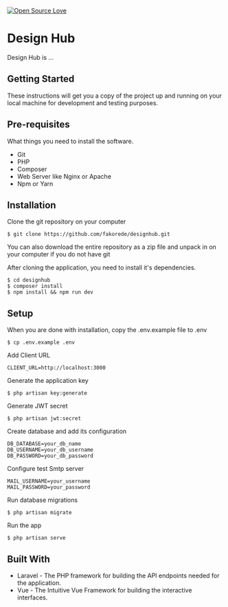 [![Open Source Love](https://badges.frapsoft.com/os/v1/open-source.svg?v=103)](https://github.com/ellerbrock/open-source-badges/)

# Design Hub

Design Hub is ...

## Getting Started

These instructions will get you a copy of the project up and running on your local machine for development and testing purposes.

## Pre-requisites

What things you need to install the software.

-   Git
-   PHP
-   Composer
-   Web Server like Nginx or Apache
-   Npm or Yarn

## Installation

Clone the git repository on your computer

```
$ git clone https://github.com/fakorede/designhub.git
```

You can also download the entire repository as a zip file and unpack in on your computer if you do not have git

After cloning the application, you need to install it's dependencies.

```
$ cd designhub
$ composer install
$ npm install && npm run dev
```

## Setup

When you are done with installation, copy the .env.example file to .env

```
$ cp .env.example .env
```

Add Client URL

```
CLIENT_URL=http://localhost:3000
```

Generate the application key

```
$ php artisan key:generate
```

Generate JWT secret

```
$ php artisan jwt:secret
```

Create database and add its configuration

```
DB_DATABASE=your_db_name
DB_USERNAME=your_db_username
DB_PASSWORD=your_db_password
```

Configure test Smtp server

```
MAIL_USERNAME=your_username
MAIL_PASSWORD=your_password
```

Run database migrations

```
$ php artisan migrate
```

Run the app

```
$ php artisan serve
```

## Built With

-   Laravel - The PHP framework for building the API endpoints needed for the application.
-   Vue - The Intuitive Vue Framework for building the interactive interfaces.
